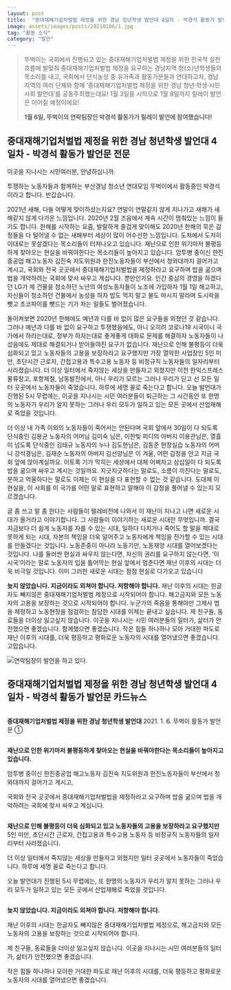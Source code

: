 ```yaml
---
layout: post
title:  "중대재해기업처벌법 제정을 위한 경남 청년학생 발언대 4일차 - 박경석 활동가 발언문"
image: assets/images/posts/20210106/1.jpg
tag: "활동 소식"
category: "발언"
---
```

> 뚜벅이는 국회에서 진행되고 있는 중대재해기업처벌법 제정을 위한 전국적 실천 흐름에 발맞춰 중대재해기업처벌법 제정을 요구하는 경남지역 청(소)년학생들의 목소리를 내고, 국회에서 단식농성 중 유가족과 활동가분들과 연대하고자, 경남 지역의 여러 단체와 함께 ‘중대재해기업처벌법 제정을 위한 경남 청년·학생·시민사회 발언대’를 공동주최했는데요! 1월 3일을 시작으로 1월 8일까지 릴레이 발언은 이어질 예정이에요!
>
> **1월 6일, 뚜벅이의 연락팀장인 박경석 활동가가 릴레이 발언에 참여했습니다!**

## 중대재해기업처벌법 제정을 위한 경남 청년학생 발언대 4일차 - 박경석 활동가 발언문 전문

이곳을 지나시는 시민여러분, 안녕하십니까. 

투쟁하는 노동자들과 함께하는 부산경남 청소년 연대모임 뚜벅이에서 활동중인 박경석이라고 합니다. 반갑습니다.

2021년 새해, 다들 어떻게 맞이하셨는지요? 연말이 연말같지 않게 지나가고 새해가 새해같지 않게 다가온 느낌입니다. 2020년 2월 즈음에서 계속 시간이 멈춰있는 느낌이 들기도 합니다. 한해를 시작하는 요즘, 발랄하게 즐겁게 맞이해도 2020년 한해의 묵은 감정들을 다 털어낼 수 없는 새해부터 세상이 많이 어수선한 느낌입니다. 도처에서 도저히 이대로는 못살겠다는 목소리들이 터져나오고 있습니다. 재난으로 인한 위기마저 불평등하게 찾아오는 현실을 바꿔야한다는 목소리들이 높아지고 있습니다. 암투병 중이신 한진중공업 해고노동자 김진숙 지도위원과 한진노동자들이 부산에서 청와대까지 걸어가고 계시고, 국회와 전국 곳곳에서 중대재해기업처벌법을 제정하라고 요구하며 밥을 굶으며 법을 개악하려는 국회에 맞서 싸우고 계십니다. 뿐만인가요. 인간 중심의 경영을 하겠다던 LG가 제 건물을 청소하던 노년의 여성노동자들이 노조에 가입하자 1월 1일 해고하고, 자신들이 청소하던 건물에서 농성을 하자 밥도 먹지 말고 물도 마시지 말라며 도시락을 뺏고 초코파이를 뺏드는 기가 차는 일들도 벌어졌습니다.

돌이켜보면 2020년 한해에도 예년과 다를 바 없이 많은 요구들을 외쳤던 것 같습니다. 그러나 예년과 다를 바 없이 요구하고 투쟁했음에도, 아니 오히려 코로나19 시국이니 국가에서 하라는대로, 정부가 하자는대로 좋게좋게 대화로 문제를 해결하자 노동자들이 나섰음에도 제대로 해결되거나 받아들여진 요구가 없습니다. 재난으로 인해 불평등이 더욱 심화되고 있고 노동자들의 고용을 보장하라고 요구했지만 가장 열악한 사업장인 5인 미만, 초단시간 근로자, 간접고용과 특수고용 노동자 등 비정규직 노동자들의 일자리부터 사라졌습니다. 더 이상 일터에서 죽지않는 세상을 만들자고 외쳤지만 이천 한익스프레스 물류창고, 포항제철, 남동발전에서, 아니 우리가 모르는 그러나 우리가 딛고 선 모든 일터 곳곳에서 노동자들이 죽었습니다. 하루에 세명 꼴로 죽는다고 합니다. 오늘 발언대가 진행된 5시 무렵에는, 이곳을 지나시는 시민 여러분들이 퇴근하는 그 시간동안 또 한명의 노동자가 우리가 알지 못하는 그러나 우리 모두가 일하고 있는 모든 곳에서 산업재해로 죽었을 것입니다.

더 이상 내 가족 이외의 노동자들이 죽어서는 안된다며 국회 앞에서 30일이 다 되도록 단식중인 김용균 노동자의 어머님 김미숙 님은, 이한빛 피디의 아버지 이용관님은, 열흘이 넘도록 단식중인 김태규 노동자의 누나 김도현님은, 김동준 현장실습 노동자의 어머니 강석경님은, 김재순 노동자의 아버지 김선양님은 이 겨울, 어떤 감정을 안고 지금 국회 앞에 앉아계실까요. 이토록 기가 막히는 세상에서 대체 어쩌자고 삼십일이 다 되도록 밥을 굶으며 싸우고 계시는 것일까요. 지긋지긋하다는 말로도, 소름이 끼친다는 말로도, 분하고 억울하다는 말로도 이제는 이 현실을 다 표현할 수 없는 것 같습니다. 도대체 이 현실을, 이 사회를 이 국가를 어떤 말로 표현하고 말해야 이 감정을 풀어낼 수 있는지 모르겠습니다. 

글 좀 쓰고 말 좀 한다는 사람들이 텔레비전에 나와서 이 재난이 지나고 나면 새로운 시대가 올거라고 이야기합니다. 그 사람들이 이야기하는 새로운 시대란 무엇입니까. 결국 지금보다 더 쉽게 노동자를 자를 수 있는 시대, 일하다 다치거나 죽어도 할 말을 제대로 못하게 되는 시대, 자본의 책임을 더욱 덜어주고 노동자에게 책임을 전가할 수 있는 시대를 만들겠다는 것입니다. 노동존중이 아니라 노동기만, 노동재앙 시대를 열어보겠다는 것입니다. 나를 둘러싼 현실과 싸우지 않는다면, 자신의 권리를 요구하지 않는다면, ‘이 시국’이라는 말로 노동자의 입을 틀어막는 현실 앞에서 멈춘다면 재난 이후의 시대는 더욱 비극일 것입니다. 이미 그러한 새로운 시대는 점점 현실로 다가오고 있습니다

**늦지 않았습니다. 지금이라도 외쳐야 합니다. 저항해야 합니다.** 재난 이후의 시대는 힌글자도 빼지않은 중대재해기업처벌법 제정으로 시작되어야 합니다. 해고금지와 모든 노동자의 고용을 보장하는 것으로 시작되어야 합니다. 누군가의 죽음을 통해야만 그제사 법을 제정하고 노동현장을 점검하는 참담한 시대를 이제는 끝내고 싶습니다. 제 친구들, 동료들을 더이상 잃고싶지 않습니다. 이곳을 지나시는 시민 여러분들의 일터가, 삶터가 안전했으면 좋겠습니다. 함께했으면 좋겠습니다. 작은 힘들 하나하나 모아 거대한 파도로 재난 이후의 시대를, 더욱 평등하고 평화로운 노동자의 시대를 열어냈으면 좋겠습니다. 고맙습니다. 


<p class="mb-5"><img class="shadow-lg" src="/assets/images/posts/20210106/2.jpg" alt="연락팀장이 발언을 하고 있다." /></p>

## 중대재해기업처벌법 제정을 위한 경남 청년학생 발언대 4일차 - 박경석 활동가 발언문 카드뉴스

<p class="mb-5"><img class="shadow-lg" src="/assets/images/posts/20210106/card1.png" alt="" /></p>

**중대재해기업처벌법 제정을 위한 경남 청년학생 발언대**
2021\. 1\. 6\. 뚜벅이 활동가 발언문 ①

<p class="mb-5"><img class="shadow-lg" src="/assets/images/posts/20210106/card2.png" alt="" /></p>

**재난으로 인한 위기마저
불평등하게 찾아오는 현실을 
바꿔야한다는 목소리들이 
높아지고 있습니다.**

암투병 중이신 한진중공업 해고노동자
김진숙 지도위원과 한진노동자들이 
부산에서 청와대까지 걸어가고 계시고, 

국회와 전국 곳곳에서 
중대재해기업처벌법을 제정하라고 
요구하며 밥을 굶으며 
법을 개악하려는 국회에 맞서
싸우고 계십니다.

<p class="mb-5"><img class="shadow-lg" src="/assets/images/posts/20210106/card3.png" alt="" /></p>

**재난으로 인해 불평등이 더욱 심화되고 있고
노동자들의 고용을 보장하라고 요구했지만** 
5인 미만, 초단시간 근로자, 간접고용과 
특수고용 노동자 등 비정규직 노동자들의 
일자리부터 사라졌습니다. 

더 이상 일터에서 죽지않는 세상을 
만들자고 외쳤지만 일터 곳곳에서 
노동자들이 죽었습니다. 하루에 세명 꼴로
죽는다고 합니다. 

오늘 발언대가 진행된 5시 무렵에는, 
또 한명의 노동자가 우리가 알지 못하는 
그러나 우리 모두가 일하고 있는 모든 곳에서
산업재해로 죽었을 것입니다.

<p class="mb-5"><img class="shadow-lg" src="/assets/images/posts/20210106/card4.png" alt="" /></p>

**늦지 않았습니다.
지금이라도 외쳐야 합니다. 저항해야 합니다.**

재난 이후의 시대는 한글자도
빼지않은 중대재해기업처벌법 제정으로,
해고금지와 모든 노동자의 고용을
보장하는 것으로 시작되어야 합니다. 

제 친구들, 동료들을 더이상 잃고싶지 않습니다. 
이곳을 지나시는 시민 여러분들의
일터가, 삶터가 안전했으면 좋겠습니다.

작은 힘들 하나하나 모아한 거대한 파도로 
재난 이후의 시대를, 더욱 평등하고 평화로운 
노동자의 시대를 열어냈으면 좋겠습니다. 
